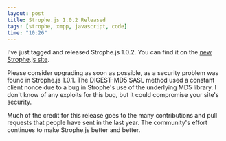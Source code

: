 ```yaml
---
layout: post
title: Strophe.js 1.0.2 Released
tags: [strophe, xmpp, javascript, code]
time: "10:26"
---
```


I've just tagged and released Strophe.js 1.0.2. You can find it on the
[new Strophe.js site](http://strophe.im/strophejs).

Please consider upgrading as soon as possible, as a security problem
was found in Strophe.js 1.0.1. The DIGEST-MD5 SASL method used a
constant client nonce due to a bug in Strophe's use of the underlying
MD5 library. I don't know of any exploits for this bug, but it could
compromise your site's security.

Much of the credit for this release goes to the many contributions and
pull requests that people have sent in the last year. The community's
effort continues to make Strophe.js better and better.
